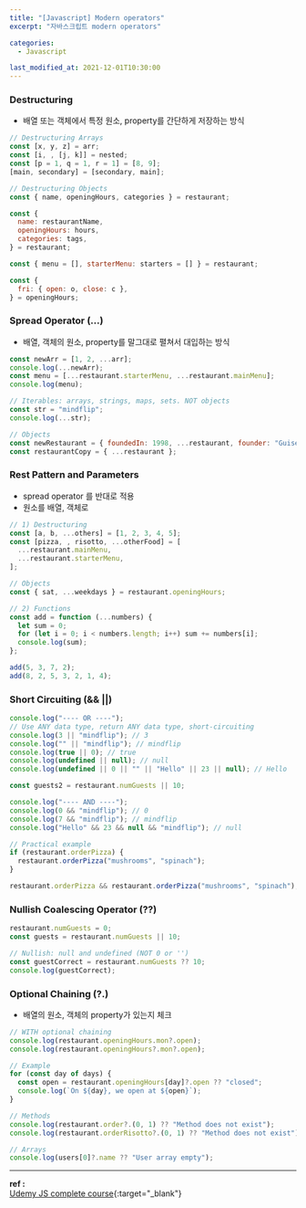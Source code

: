 ```yaml
---
title: "[Javascript] Modern operators"
excerpt: "자바스크립트 modern operators"

categories:
  - Javascript

last_modified_at: 2021-12-01T10:30:00
---
```


### Destructuring

- 배열 또는 객체에서 특정 원소, property를 간단하게 저장하는 방식

```js
// Destructuring Arrays
const [x, y, z] = arr;
const [i, , [j, k]] = nested;
const [p = 1, q = 1, r = 1] = [8, 9];
[main, secondary] = [secondary, main];

// Destructuring Objects
const { name, openingHours, categories } = restaurant;

const {
  name: restaurantName,
  openingHours: hours,
  categories: tags,
} = restaurant;

const { menu = [], starterMenu: starters = [] } = restaurant;

const {
  fri: { open: o, close: c },
} = openingHours;
```

### Spread Operator (...)

- 배열, 객체의 원소, property를 말그대로 펼쳐서 대입하는 방식

```js
const newArr = [1, 2, ...arr];
console.log(...newArr);
const menu = [...restaurant.starterMenu, ...restaurant.mainMenu];
console.log(menu);

// Iterables: arrays, strings, maps, sets. NOT objects
const str = "mindflip";
console.log(...str);

// Objects
const newRestaurant = { foundedIn: 1998, ...restaurant, founder: "Guiseppe" };
const restaurantCopy = { ...restaurant };
```

### Rest Pattern and Parameters

- spread operator 를 반대로 적용
- 원소를 배열, 객체로

```js
// 1) Destructuring
const [a, b, ...others] = [1, 2, 3, 4, 5];
const [pizza, , risotto, ...otherFood] = [
  ...restaurant.mainMenu,
  ...restaurant.starterMenu,
];

// Objects
const { sat, ...weekdays } = restaurant.openingHours;

// 2) Functions
const add = function (...numbers) {
  let sum = 0;
  for (let i = 0; i < numbers.length; i++) sum += numbers[i];
  console.log(sum);
};

add(5, 3, 7, 2);
add(8, 2, 5, 3, 2, 1, 4);
```

### Short Circuiting (&& ||)

```js
console.log("---- OR ----");
// Use ANY data type, return ANY data type, short-circuiting
console.log(3 || "mindflip"); // 3
console.log("" || "mindflip"); // mindflip
console.log(true || 0); // true
console.log(undefined || null); // null
console.log(undefined || 0 || "" || "Hello" || 23 || null); // Hello

const guests2 = restaurant.numGuests || 10;

console.log("---- AND ----");
console.log(0 && "mindflip"); // 0
console.log(7 && "mindflip"); // mindflip
console.log("Hello" && 23 && null && "mindflip"); // null

// Practical example
if (restaurant.orderPizza) {
  restaurant.orderPizza("mushrooms", "spinach");
}

restaurant.orderPizza && restaurant.orderPizza("mushrooms", "spinach");
```

### Nullish Coalescing Operator (??)

```js
restaurant.numGuests = 0;
const guests = restaurant.numGuests || 10;

// Nullish: null and undefined (NOT 0 or '')
const guestCorrect = restaurant.numGuests ?? 10;
console.log(guestCorrect);
```

### Optional Chaining (?.)

- 배열의 원소, 객체의 property가 있는지 체크

```js
// WITH optional chaining
console.log(restaurant.openingHours.mon?.open);
console.log(restaurant.openingHours?.mon?.open);

// Example
for (const day of days) {
  const open = restaurant.openingHours[day]?.open ?? "closed";
  console.log(`On ${day}, we open at ${open}`);
}

// Methods
console.log(restaurant.order?.(0, 1) ?? "Method does not exist");
console.log(restaurant.orderRisotto?.(0, 1) ?? "Method does not exist");

// Arrays
console.log(users[0]?.name ?? "User array empty");
```

---

**ref :**  
[Udemy JS complete course](https://www.udemy.com/course/the-complete-javascript-course){:target="\_blank"}
